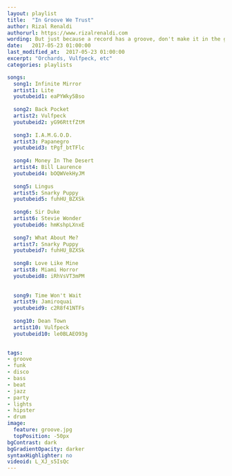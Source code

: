 ```yaml
---
layout: playlist
title:  "In Groove We Trust"
author: Rizal Renaldi
authorurl: https://www.rizalrenaldi.com
wording: But just because a record has a groove, don't make it in the groove. But you can tell right away at letter A when the people start to move.
date:   2017-05-23 01:00:00
last_modified_at:  2017-05-23 01:00:00
excerpt: "Orchards, Vulfpeck, etc"
categories: playlists

songs:
  song1: Infinite Mirror
  artist1: Lite
  youtubeid1: eaPYWky5Bso
  
  song2: Back Pocket
  artist2: Vulfpeck
  youtubeid2: yG96RttfZtM
  
  song3: I.A.M.G.O.D.
  artist3: Papanegro
  youtubeid3: tPgf_btTFlc
  
  song4: Money In The Desert
  artist4: Bill Laurence
  youtubeid4: bOQWVekHyJM
   
  song5: Lingus
  artist5: Snarky Puppy
  youtubeid5: fuhHU_BZXSk
  
  song6: Sir Duke
  artist6: Stevie Wonder
  youtubeid6: hmKshpLXnxE
  
  song7: What About Me?
  artist7: Snarky Puppy
  youtubeid7: fuhHU_BZXSk
  
  song8: Love Like Mine
  artist8: Miami Horror
  youtubeid8: iRhVsVT3mPM
  
  
  song9: Time Won't Wait
  artist9: Jamiroquai
  youtubeid9: c2R8f41NTFs
  
  song10: Dean Town
  artist10: Vulfpeck
  youtubeid10: le0BLAEO93g
  

tags:  
- groove
- funk
- disco
- bass
- beat
- jazz
- party
- lights
- hipster
- drum
image:
  feature: groove.jpg
  topPosition: -50px
bgContrast: dark
bgGradientOpacity: darker
syntaxHighlighter: no
videoid: L_XJ_s5IsQc
---
```







